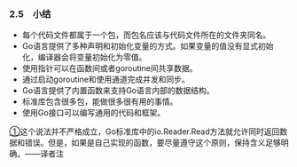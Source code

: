 ### 2.5　小结

+ 每个代码文件都属于一个包，而包名应该与代码文件所在的文件夹同名。
+ Go语言提供了多种声明和初始化变量的方式。如果变量的值没有显式初始化，编译器会将变量初始化为零值。
+ 使用指针可以在函数间或者goroutine间共享数据。
+ 通过启动goroutine和使用通道完成并发和同步。
+ Go语言提供了内置函数来支持Go语言内部的数据结构。
+ 标准库包含很多包，能做很多很有用的事情。
+ 使用Go接口可以编写通用的代码和框架。

<a class="my_markdown" href="['#ac21']">①</a>这个说法并不严格成立，Go标准库中的io.Reader.Read方法就允许同时返回数据和错误。但是，如果是自己实现的函数，要尽量遵守这个原则，保持含义足够明确。——译者注




